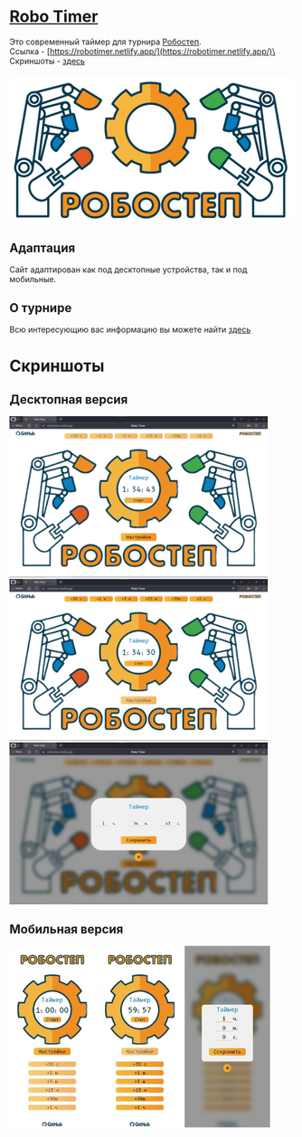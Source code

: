 # [Robo Timer](https://robotimer.netlify.app/)
Это современный таймер для турнира [Робостеп](https://mosrobotics.ru/activity/robostep/).\
Ссылка - [https://robotimer.netlify.app/](https://robotimer.netlify.app/)\
Скриншоты - [здесь](#скриншоты)
<br>
<br>
![робостеп лого](docs/лого.jpg)
<br>

## Адаптация
Сайт адаптирован как под десктопные устройства, так и под мобильные.
## О турнире
Всю интересующию вас информацию вы можете найти [здесь](https://mosrobotics.ru/activity/robostep/)

# Скриншоты
## Десктопная версия
<img width="90.65%" src="./docs/d1.png">
<br>
<img width="90.65%" src="./docs/d2.png">
<br>
<img width="90.65%" src="./docs/d3.png">

## Мобильная версия
<img width="30%" src="./docs/m1.jpg">
<img width="30%" src="./docs/m2.jpg">
<img width="30%" src="./docs/m3.jpg">
